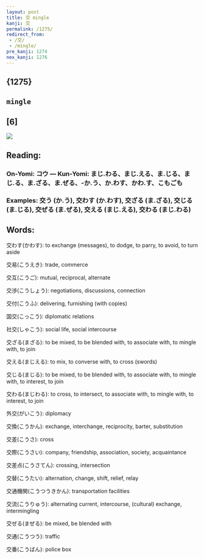 ```yaml
---
layout: post
title: 交 mingle
kanji: 交
permalink: /1275/
redirect_from:
 - /交/
 - /mingle/
pre_kanji: 1274
nex_kanji: 1276
---
```


## {1275}

## `mingle`

## [6]

<div class="stroke"><img src="E4BAA4.png" /></div>

## Reading:

### On-Yomi: コウ &mdash; Kun-Yomi: まじ.わる、まじ.える、ま.じる、まじ.る、ま.ざる、ま.ぜる、-か.う、か.わす、かわ.す、こもごも

### Examples: 交う (か.う), 交わす (か.わす), 交ざる (ま.ざる), 交じる (ま.じる), 交ぜる (ま.ぜる), 交える (まじ.える), 交わる (まじ.わる)

## Words:

交わす(かわす): to exchange (messages), to dodge, to parry, to avoid, to turn aside

交易(こうえき): trade, commerce

交互(こうご): mutual, reciprocal, alternate

交渉(こうしょう): negotiations, discussions, connection

交付(こうふ): delivering, furnishing (with copies)

国交(こっこう): diplomatic relations

社交(しゃこう): social life, social intercourse

交ざる(まざる): to be mixed, to be blended with, to associate with, to mingle with, to join

交える(まじえる): to mix, to converse with, to cross (swords)

交じる(まじる): to be mixed, to be blended with, to associate with, to mingle with, to interest, to join

交わる(まじわる): to cross, to intersect, to associate with, to mingle with, to interest, to join

外交(がいこう): diplomacy

交換(こうかん): exchange, interchange, reciprocity, barter, substitution

交差(こうさ): cross

交際(こうさい): company, friendship, association, society, acquaintance

交差点(こうさてん): crossing, intersection

交替(こうたい): alternation, change, shift, relief, relay

交通機関(こうつうきかん): transportation facilities

交流(こうりゅう): alternating current, intercourse, (cultural) exchange, intermingling

交ぜる(まぜる): be mixed, be blended with

交通(こうつう): traffic

交番(こうばん): police box
